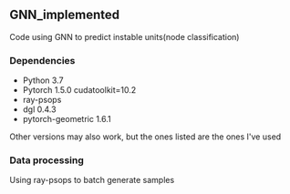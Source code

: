 ## GNN_implemented

Code using GNN to predict instable units(node classification)

### Dependencies



* Python 3.7
* Pytorch 1.5.0  cudatoolkit=10.2
* ray-psops
* dgl 0.4.3
* pytorch-geometric 1.6.1

Other versions may also work, but the ones listed are the ones I've used

### Data processing



Using ray-psops to batch generate samples

 